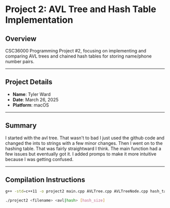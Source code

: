 # Project 2: AVL Tree and Hash Table Implementation

## Overview
CSC36000 Programming Project #2, focusing on implementing and comparing AVL trees and chained hash tables for storing name/phone number pairs.

---

## Project Details

- **Name**: Tyler Ward  
- **Date**: March 26, 2025  
- **Platform**: macOS 

---

## Summary 
I started with the avl tree. That wasn't to bad I just used the github code and changed the ints to strings with a few minor changes. Then I went on to the hashing table. That was fairly straightward I think. The main function had a few issues but eventually got it. I added promps to make it more intuitive because I was getting confused.

---

## Compilation Instructions

```bash
g++ -std=c++11 -o project2 main.cpp AVLTree.cpp AVLTreeNode.cpp hash_table.cpp

./project2 <filename> <avl|hash> [hash_size]